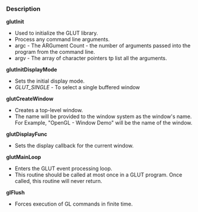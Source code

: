 ### Description

**glutInit**
* Used to initialize the GLUT library.
* Process any command line arguments.
* argc - The ARGument Count - the number of arguments passed into the program from the command line.
* argv - The array of character pointers tp list all the arguments.


**glutInitDisplayMode**
* Sets the initial display mode.
* *GLUT_SINGLE* -  To select a single buffered window

**glutCreateWindow**
* Creates a top-level window.
* The name will be provided to the window system as the window's name. For Example, "OpenGL - Window Demo" will be the name of the window.

**glutDisplayFunc**
* Sets the display callback for the current window.

**glutMainLoop**
* Enters the GLUT event processing loop.
* This routine should be called at most once in a GLUT program. Once called, this routine will never return.

**glFlush**
* Forces execution of GL commands in finite time.
